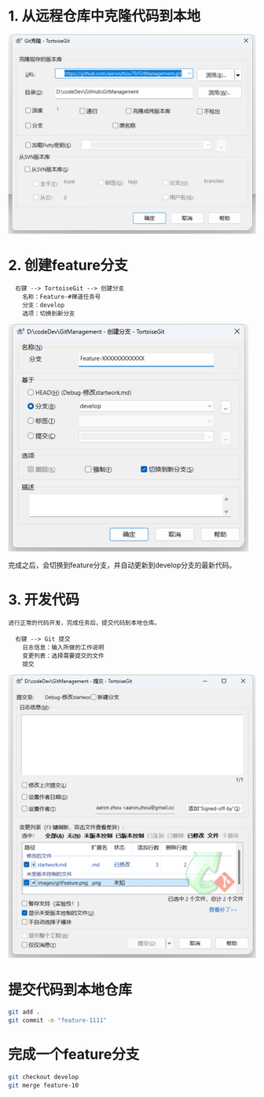 # 1. 从远程仓库中克隆代码到本地
![alt text](images/gitClone.png)

# 2. 创建feature分支
```
  右键 --> TortoiseGit --> 创建分支
    名称：Feature-#禅道任务号
    分支：develop
    选项：切换到新分支
```
![alt text](images/gitFeature.png)

完成之后，会切换到feature分支，并自动更新到develop分支的最新代码。
# 3. 开发代码
```
进行正常的代码开发，完成任务后，提交代码到本地仓库。

  右键 --> Git 提交
    日志信息：输入所做的工作说明
    变更列表：选择需要提交的文件
    提交
```
![alt text](images/gitCommit.png)



# 提交代码到本地仓库
```bash
git add .
git commit -m "feature-1111"
```


# 完成一个feature分支
```bash
git checkout develop
git merge feature-10
```